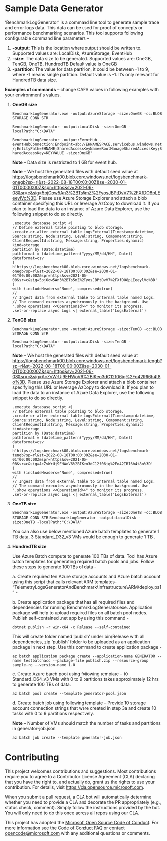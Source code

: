 # Sample Data Generator 
‘BenchmarkLogGenerator’ is a command line tool to generate sample trace and error logs data. This data can be used for proof of concepts or performance benchmarking scenarios.
This tool supports following configurable command line parameters –
1. **-output**: This is the location where output should be written to. 
Supported values are: LocalDisk, AzureStorage, EventHub
2. **-size**: The data size to be generated. 
Supported values are: OneGB, TenGB, OneTB, HundredTB 
Default value is OneGB
3. **-partition**: The value for data partition, it could be between -1 to 9, where -1 means single partition. Default value is -1. It’s only relevant for HundredTB data size.

**Examples of commands** – change CAPS values in following examples with your environment's values.
1. **OneGB size**

    `BenchmarkLogGenerator.exe -output:AzureStorage -size:OneGB -cc:BLOB STORAGE CONN STR`

    `BenchmarkLogGenerator -output:LocalDisk -size:OneGB -localPath:"C:\DATA"`

    `BenchmarkLogGenerator -output:EventHub -eventHubConnection:Endpoint=sb://EHNAMESPACE.servicebus.windows.net/;EntityPath=EHNAME;SharedAccessKeyName=RootManageSharedAccessKey;SharedAccessKey=KEYVALUE -size:OneGB"`

    **Note** – Data size is restricted to 1 GB for event hub.

    **Note** – We host the generated files with default seed value at https://logsbenchmark00.blob.core.windows.net/logsbenchmark-onegb?sp=rl&st=2022-08-18T00:00:00Z&se=2030-01-01T00:00:00Z&spr=https&sv=2021-06-08&sr=c&sig=5pjOow5An3%2BTs5mZ%2FyosJBPtDvV7%2FXfDO8pLEeeylVc%3D. Please use Azure Storage Explorer and attach a blob container specifying this URL or leverage AzCopy to download it. If you plan to load the data to an instance of Azure Data Explorer, use the following snippet to do so directly.

    ```kql
    .execute database script <|
    // Define external table pointing to blob storage.
    .create-or-alter external table LogsExternal(Timestamp:datetime, Source:string, Node:string, Level:string, Component:string, ClientRequestId:string, Message:string, Properties:dynamic)  
    kind=storage 
    partition by (Date:datetime)
    pathformat = (datetime_pattern("yyyy/MM/dd/HH", Date))  
    dataformat=csv
    ( 
    h'https://logsbenchmark00.blob.core.windows.net/logsbenchmark-onegb?sp=rl&st=2022-08-18T00:00:00Z&se=2030-01-01T00:00:00Z&spr=https&sv=2021-06-08&sr=c&sig=5pjOow5An3%2BTs5mZ%2FyosJBPtDvV7%2FXfDO8pLEeeylVc%3D'
    )
    with (includeHeaders='None', compressed=true)
    //
    // Ingest data from external table to internal table named Logs. 
    // The command executes asynchronously in the background. Use ".show operations <<OperationId>>" to monitor its progress.
    .set-or-replace async Logs <| external_table('LogsExternal')
    ``` 

2. **TenGB size**

    `BenchmarkLogGenerator.exe -output:AzureStorage -size:TenGB -cc:BLOB STORAGE CONN STR`

    `BenchmarkLogGenerator -output:LocalDisk -size:TenGB -localPath:"C:\DATA"`

    **Note** – We host the generated files with default seed value at https://logsbenchmark00.blob.core.windows.net/logsbenchmark-tengb?sp=rl&st=2022-08-18T00:00:00Z&se=2030-01-01T00:00:00Z&spr=https&sv=2021-06-08&sr=c&sig=AcZvWrUj9EHWoV6%2BIKeo3dC12f06iq%2Fo42IRI6h4t8o%3D. Please use Azure Storage Explorer and attach a blob container specifying this URL or leverage AzCopy to download it. If you plan to load the data to an instance of Azure Data Explorer, use the following snippet to do so directly.

    ```kql
    .execute database script <|
    // Define external table pointing to blob storage.
    .create-or-alter external table LogsExternal(Timestamp:datetime, Source:string, Node:string, Level:string, Component:string, ClientRequestId:string, Message:string, Properties:dynamic)  
    kind=storage 
    partition by (Date:datetime)
    pathformat = (datetime_pattern("yyyy/MM/dd/HH", Date))  
    dataformat=csv
    ( 
    h'https://logsbenchmark00.blob.core.windows.net/logsbenchmark-tengb?sp=rl&st=2022-08-18T00:00:00Z&se=2030-01-01T00:00:00Z&spr=https&sv=2021-06-08&sr=c&sig=AcZvWrUj9EHWoV6%2BIKeo3dC12f06iq%2Fo42IRI6h4t8o%3D'
    )
    with (includeHeaders='None', compressed=true)
    //
    // Ingest data from external table to internal table named Logs. 
    // The command executes asynchronously in the background. Use ".show operations <<OperationId>>" to monitor its progress.
    .set-or-replace async Logs <| external_table('LogsExternal')
    ```

3. **OneTB size**

    `BenchmarkLogGenerator.exe -output:AzureStorage -size:OneTB -cc:BLOB STORAGE CONN STR`
    `BenchmarkLogGenerator -output:LocalDisk -size:OneTB -localPath:"C:\DATA"`

    You can also use below mentioned Azure batch templates to generate 1 TB data, 3 Standard_D32_v3 VMs would be enough to generate 1 TB .

4. **HundredTB size**

    Use Azure Batch compute to generate 100 TBs of data. Tool has Azure batch templates for generating required batch pools and jobs. 
    Follow these steps to generate 100TBs of data -

    a. Create required ten Azure storage accounts and Azure batch account using this script that calls relevant ARM templates-
    “TelemetryLogsGeneratorAndBenchmark\Infrastructure\ARM\deploy.ps1” -

    b. Create application package that has all required files and dependencies for running BenchmarkLogGenerator.exe. Application package will help to upload required files on
    all batch pool nodes.
    Publish self-contained .net app by using this command -

    `dotnet publish -r win-x64 -c Release --self-contained`

    This will create folder named ‘publish’ under bin/Release with all dependencies, zip ‘publish’ folder to be uploaded as an application package in next step.
    Use this command to create application package -

    `az batch application package create --application-name GENERATOR --name testbatchacc --package-file publish.zip --resource-group sample-rg --version-name 1.0`

    c. Create Azure batch pool using following template –
    10 Standard_D64_v3 VMs with 0 to 9 partitions takes approximately 12 hrs to generate 100 TBs of data. 
   

    `az batch pool create --template generator-pool.json`

    d. Create batch job using following template –
    Provide 10 storage account connection strings that were created in step 3a and create 10 tasks with 0 to 9 partitions respectively.
    
     **Note** – Number of VMs should match the number of tasks and partitions in generator-job.json

    `az batch job create --template generator-job.json`




# Contributing

This project welcomes contributions and suggestions.  Most contributions require you to agree to a
Contributor License Agreement (CLA) declaring that you have the right to, and actually do, grant us
the rights to use your contribution. For details, visit https://cla.opensource.microsoft.com.

When you submit a pull request, a CLA bot will automatically determine whether you need to provide
a CLA and decorate the PR appropriately (e.g., status check, comment). Simply follow the instructions
provided by the bot. You will only need to do this once across all repos using our CLA.

This project has adopted the [Microsoft Open Source Code of Conduct](https://opensource.microsoft.com/codeofconduct/).
For more information see the [Code of Conduct FAQ](https://opensource.microsoft.com/codeofconduct/faq/) or
contact [opencode@microsoft.com](mailto:opencode@microsoft.com) with any additional questions or comments.
